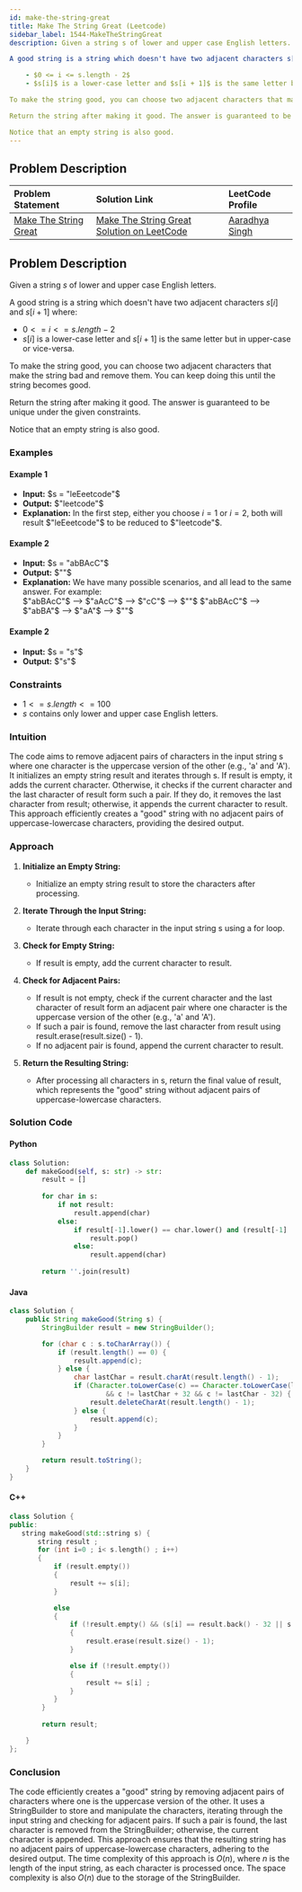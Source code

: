 ```yaml
---
id: make-the-string-great
title: Make The String Great (Leetcode)
sidebar_label: 1544-MakeTheStringGreat
description: Given a string s of lower and upper case English letters.

A good string is a string which doesn't have two adjacent characters s[i] and s[i + 1] where:

    - $0 <= i <= s.length - 2$
    - $s[i]$ is a lower-case letter and $s[i + 1]$ is the same letter but in upper-case or vice-versa.

To make the string good, you can choose two adjacent characters that make the string bad and remove them. You can keep doing this until the string becomes good.

Return the string after making it good. The answer is guaranteed to be unique under the given constraints.

Notice that an empty string is also good.
---
```


## Problem Description

| Problem Statement | Solution Link | LeetCode Profile |
| :---------------- | :------------ | :--------------- |
| [Make The String Great](https://leetcode.com/problems/make-the-string-great/description/) | [Make The String Great Solution on LeetCode](https://leetcode.com/problems/make-the-string-great/solutions) |  [Aaradhya Singh ](https://leetcode.com/u/keira_09/) |


## Problem Description

Given a string $s$ of lower and upper case English letters.

A good string is a string which doesn't have two adjacent characters $s[i]$ and $s[i + 1]$ where:

- $0 <= i <= s.length - 2$
- $s[i]$ is a lower-case letter and $s[i + 1]$ is the same letter but in upper-case or vice-versa.

To make the string good, you can choose two adjacent characters that make the string bad and remove them. You can keep doing this until the string becomes good.

Return the string after making it good. The answer is guaranteed to be unique under the given constraints.

Notice that an empty string is also good.

### Examples

#### Example 1

- **Input:** $s = "leEeetcode"$
- **Output:** $"leetcode"$
- **Explanation:** In the first step, either you choose $i = 1$ or $i = 2$, both will result $"leEeetcode"$ to be reduced to $"leetcode"$.


#### Example 2

- **Input:** $s = "abBAcC"$
- **Output:** $""$
- **Explanation:** We have many possible scenarios, and all lead to the same answer. For example:</br>
$"abBAcC"$ --> $"aAcC"$ --> $"cC"$ --> $""$
$"abBAcC"$ --> $"abBA"$ --> $"aA"$ --> $""$

#### Example 2

- **Input:** $s = "s"$
- **Output:** $"s"$


### Constraints


- $1 <= s.length <= 100$
- $s$ contains only lower and upper case English letters.



### Intuition

The code aims to remove adjacent pairs of characters in the input string s where one character is the uppercase version of the other (e.g., 'a' and 'A'). It initializes an empty string result and iterates through s. If result is empty, it adds the current character. Otherwise, it checks if the current character and the last character of result form such a pair. If they do, it removes the last character from result; otherwise, it appends the current character to result. This approach efficiently creates a "good" string with no adjacent pairs of uppercase-lowercase characters, providing the desired output.

### Approach

1. **Initialize an Empty String:**

    - Initialize an empty string result to store the characters after processing.

2. **Iterate Through the Input String:**

    - Iterate through each character in the input string s using a for loop.

3. **Check for Empty String:**

    - If result is empty, add the current character to result.

4. **Check for Adjacent Pairs:**

    - If result is not empty, check if the current character and the last character of result form an adjacent pair where one character is the uppercase version of the other (e.g., 'a' and 'A').
    - If such a pair is found, remove the last character from result using result.erase(result.size() - 1).
    - If no adjacent pair is found, append the current character to result.

5. **Return the Resulting String:**

    - After processing all characters in s, return the final value of result, which represents the "good" string without adjacent pairs of uppercase-lowercase characters.

### Solution Code

#### Python

```py
class Solution:
    def makeGood(self, s: str) -> str:
        result = []
        
        for char in s:
            if not result:
                result.append(char)
            else:
                if result[-1].lower() == char.lower() and (result[-1] != char):
                    result.pop()
                else:
                    result.append(char)
        
        return ''.join(result)
```

#### Java

```java
class Solution {
    public String makeGood(String s) {
        StringBuilder result = new StringBuilder();

        for (char c : s.toCharArray()) {
            if (result.length() == 0) {
                result.append(c);
            } else {
                char lastChar = result.charAt(result.length() - 1);
                if (Character.toLowerCase(c) == Character.toLowerCase(lastChar)
                        && c != lastChar + 32 && c != lastChar - 32) {
                    result.deleteCharAt(result.length() - 1);
                } else {
                    result.append(c);
                }
            }
        }

        return result.toString();
    }
}
```

#### C++

```cpp
class Solution {
public:
   string makeGood(std::string s) {
       string result ;
       for (int i=0 ; i< s.length() ; i++)
       {
           if (result.empty())
           {
               result += s[i];
           }

           else
           {
               if (!result.empty() && (s[i] == result.back() - 32 || s[i] == result.back() + 32))
               {
                   result.erase(result.size() - 1);
               }

               else if (!result.empty())
               {
                   result += s[i] ;
               }
           }
        }
         
        return result;

    }
};
```

### Conclusion

The code efficiently creates a "good" string by removing adjacent pairs of characters where one is the uppercase version of the other. It uses a StringBuilder to store and manipulate the characters, iterating through the input string and checking for adjacent pairs. If such a pair is found, the last character is removed from the StringBuilder; otherwise, the current character is appended. This approach ensures that the resulting string has no adjacent pairs of uppercase-lowercase characters, adhering to the desired output. The time complexity of this approach is $O(n)$, where $n$ is the length of the input string, as each character is processed once. The space complexity is also $O(n)$ due to the storage of the StringBuilder.